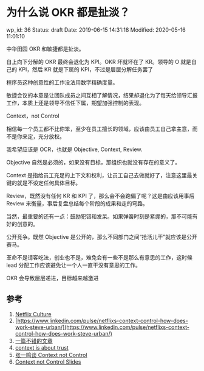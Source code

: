 # 为什么说 OKR 都是扯淡？


wp_id: 36
Status: draft
Date: 2019-06-15 14:31:18
Modified: 2020-05-16 11:01:10


中华田园 OKR 和敏捷都是扯淡。

自上向下分解的 OKR 最终会退化为 KPI。OKR 坏就坏在了 KR。领导的 O 就是自己的 KPI，然后 KR 就是下属的 KPI，不过是层层分解任务罢了

程序员这种创意性的工作没法用数字精确度量。

敏捷会议的本意是让团队成员之间互相了解情况，结果却退化为了每天给领导汇报工作，本质上还是领导不信任下属，期望加强控制的表现。

Context，not Control

相信每一个员工都不比你笨，至少在员工擅长的领域，应该由员工自己拿主意，而不是你来定，充分放权。

我希望应该是 OCR，也就是 Objective, Context, Review.

Objective 自然是必须的，如果没有目标，那组织也就没有存在的意义了。

Context 是指给员工充足的上下文和权利，让员工自己去做就好了，注意这里最关键的就是不设定任何具体目标。

Review，既然没有任何 KR 和 KPI 了，那么会不会跑偏了呢？这是由应该用事后 Review 来衡量，事后复盘总结每个阶段的成果和走的弯路。

当然，最重要的还有一点：鼓励犯错和发呆。如果弹簧时刻是紧绷的，那不可能有好的创意的。

公开竞争。既然 Objective 是公开的，那么不同部门之间“抢活儿干”就应该是公开赛马。

革命不是请客吃法，创业也不是，难免会有一些不是那么有意思的工作，这时候 lead 分配工作应该避免让一个人一直干没有意思的工作。

OKR 会导致层层递进，目标越来越激进

## 参考

1. [Netflix Culture](https://jobs.netflix.com/culture)
2. [https://www.linkedin.com/pulse/netflixs-context-control-how-does-work-steve-urban/](https://www.linkedin.com/pulse/netflixs-context-control-how-does-work-steve-urban/)
3. [一篇不错的文章](https://inventiv.io/provide-context-not-control/)
4. [context is about trust](https://tommccallum.com/2018/01/07/trust-story-netflix-context-not-control/)
5. [张一鸣谈 Context not Control](https://36kr.com/p/5072281)
6. [Context not Control Slides](https://www.slideshare.net/reed2001/culture-1798664/82-Context_not_ControlContext_embrace_Strategy)
